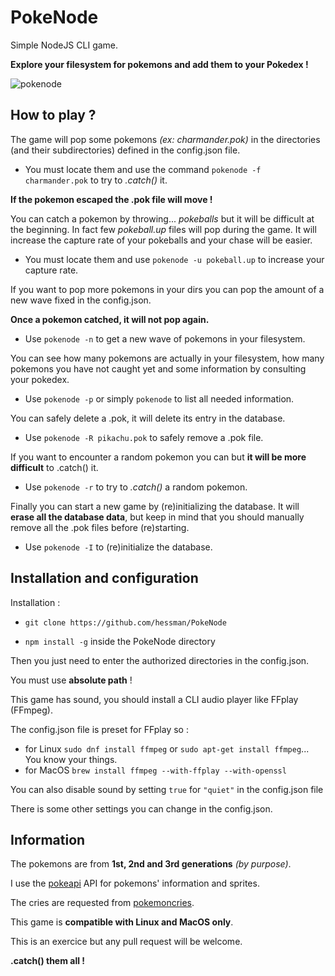 # PokeNode

Simple NodeJS CLI game.

**Explore your filesystem for pokemons and add them to your Pokedex !**

![pokenode](https://i.imgur.com/9WIy8YP.png)


## How to play ?

The game will pop some pokemons *(ex: charmander.pok)* in the directories (and their subdirectories) defined in the config.json file. 

* You must locate them and use the command `pokenode -f charmander.pok` to try to *.catch()* it. 

**If the pokemon escaped the .pok file will move !**


You can catch a pokemon by throwing... *pokeballs* but it will be difficult at the beginning. In fact few *pokeball.up* files will pop during the game. It will increase the capture rate of your pokeballs and your chase will be easier.

* You must locate them and use `pokenode -u pokeball.up` to increase your capture rate. 


If you want to pop more pokemons in your dirs you can pop the amount of a new wave fixed in the config.json.

__Once a pokemon catched, it will not pop again.__

* Use `pokenode -n` to get a new wave of pokemons in your filesystem.


You can see how many pokemons are actually in your filesystem, how many pokemons you have not caught yet and some information by consulting your pokedex.

* Use `pokenode -p` or simply `pokenode` to list all needed information.


You can safely delete a .pok, it will delete its entry in the database.

* Use `pokenode -R pikachu.pok` to safely remove a .pok file.


If you want to encounter a random pokemon you can but **it will be more difficult** to .catch() it.

* Use `pokenode -r` to try to *.catch()* a random pokemon.


Finally you can start a new game by (re)initializing the database. It will **erase all the database data**, but keep in mind that you should manually remove all the .pok files before (re)starting.

* Use `pokenode -I` to (re)initialize the database.


## Installation and configuration

Installation : 

* `git clone https://github.com/hessman/PokeNode`

* `npm install -g` inside the PokeNode directory

Then you just need to enter the authorized directories in the config.json.

You must use **absolute path** !


This game has sound, you should install a CLI audio player like FFplay (FFmpeg).

The config.json file is preset for FFplay so : 
* for Linux `sudo dnf install ffmpeg` or `sudo apt-get install ffmpeg`... You know your things.
* for MacOS `brew install ffmpeg --with-ffplay --with-openssl`

You can also disable sound by setting `true` for `"quiet"` in the config.json file

There is some other settings you can change in the config.json.


## Information

The pokemons are from **1st, 2nd and 3rd generations** *(by purpose)*.

I use the [pokeapi](https://pokeapi.co) API for pokemons' information and sprites. 

The cries are requested from [pokemoncries](https://pokemoncries.com).

This game is **compatible with Linux and MacOS only**.

This is an exercice but any pull request will be welcome.


**.catch() them all !**
